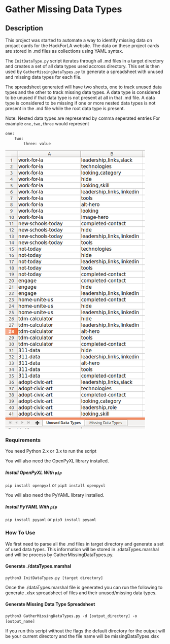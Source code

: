 # Gather Missing Data Types

## Description
This project was started to automate a way to identify missing data on projact cards for the HackForLA website. The data on these project cards are stored in .md files as collections using YAML syntax.

The `InitDataType.py` script iterates through all .md files in a target directory and creates a set of all data types used accross directory. This set is then used by `GatherMissingDataTypes.py` to generate a spreadsheet with unused and missing data types for each file.

The spreadsheet generated will have two sheets, one to track unused data types and the other to track missing data types. A data type is considered to be unused if that data type is not present at all in that .md file. A data type is considered to be missing if one or more nested data types is not present in the .md file while the root data type is present.

Note: Nested data types are represented by comma seperated entries
For example `one,two,three` would represent
```
one:
    two:
        three: value
```

![Spreadsheet](./images/spreadsheet.png)

### Requirements
You need Python 2.x or 3.x to run the script

You will also need the OpenPyXL library installed.
##### Install OpenPyXL With `pip`
`pip install openpyxl`
or 
`pip3 install openpyxl`

You will also need the PyYAML library installed.
##### Install PyYAML With `pip`
`pip install pyyaml`
or 
`pip3 install pyyaml`

### How To Use
We first need to parse all the .md files in target directory and generate a set of used data types. This information will be stored in ./dataTypes.marshal and will be process by GatherMissingDataTypes.py.

#### Generate ./dataTypes.marshal
`python3 InitDataTypes.py [target directory]`

Once the ./dataTypes.marshal file is generated you can run the following to generate .xlsx spreadsheet of files and their unused/missing data types.

#### Generate Missing Data Type Spreadsheet
`python3 GatherMissingDataTypes.py -d [output_directory] -o [output_name]`

If you run this script without the flags the default directory for the output will be your current directory and the file name will be missingDataTypes.xlsx

